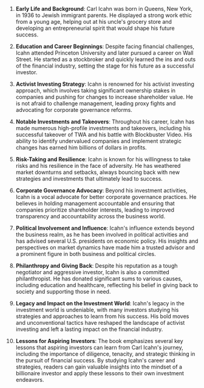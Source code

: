 1. **Early Life and Background**: Carl Icahn was born in Queens, New York, in 1936 to Jewish immigrant parents. He displayed a strong work ethic from a young age, helping out at his uncle's grocery store and developing an entrepreneurial spirit that would shape his future success.

2. **Education and Career Beginnings**: Despite facing financial challenges, Icahn attended Princeton University and later pursued a career on Wall Street. He started as a stockbroker and quickly learned the ins and outs of the financial industry, setting the stage for his future as a successful investor.

3. **Activist Investing Strategy**: Icahn is renowned for his activist investing approach, which involves taking significant ownership stakes in companies and pushing for changes to increase shareholder value. He is not afraid to challenge management, leading proxy fights and advocating for corporate governance reforms.

4. **Notable Investments and Takeovers**: Throughout his career, Icahn has made numerous high-profile investments and takeovers, including his successful takeover of TWA and his battle with Blockbuster Video. His ability to identify undervalued companies and implement strategic changes has earned him billions of dollars in profits.

5. **Risk-Taking and Resilience**: Icahn is known for his willingness to take risks and his resilience in the face of adversity. He has weathered market downturns and setbacks, always bouncing back with new strategies and investments that ultimately lead to success.

6. **Corporate Governance Advocacy**: Beyond his investment activities, Icahn is a vocal advocate for better corporate governance practices. He believes in holding management accountable and ensuring that companies prioritize shareholder interests, leading to improved transparency and accountability across the business world.

7. **Political Involvement and Influence**: Icahn's influence extends beyond the business realm, as he has been involved in political activities and has advised several U.S. presidents on economic policy. His insights and perspectives on market dynamics have made him a trusted advisor and a prominent figure in both business and political circles.

8. **Philanthropy and Giving Back**: Despite his reputation as a tough negotiator and aggressive investor, Icahn is also a committed philanthropist. He has donated significant sums to various causes, including education and healthcare, reflecting his belief in giving back to society and supporting those in need.

9. **Legacy and Impact on the Investment World**: Icahn's legacy in the investment world is undeniable, with many investors studying his strategies and approaches to learn from his success. His bold moves and unconventional tactics have reshaped the landscape of activist investing and left a lasting impact on the financial industry.

10. **Lessons for Aspiring Investors**: The book emphasizes several key lessons that aspiring investors can learn from Carl Icahn's journey, including the importance of diligence, tenacity, and strategic thinking in the pursuit of financial success. By studying Icahn's career and strategies, readers can gain valuable insights into the mindset of a billionaire investor and apply these lessons to their own investment endeavors.